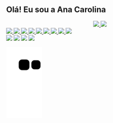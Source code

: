 ## Olá! Eu sou a Ana Carolina
<div align="center">
  <a href="https://github.com/AnaCarolina-QA">
  <img height="180em" src="https://github-readme-stats.vercel.app/api?username=AnaCarolina-QA&show_icons=true&theme=dracula&include_all_commits=true&count_private=true"/>
  <img height="180em" src="https://github-readme-stats.vercel.app/api/top-langs/?username=AnaCarolina-QA&layout=compact&langs_count=7&theme=dracula"/>
</div>
<img height="30" width "40" src="https://cdn.jsdelivr.net/gh/devicons/devicon/icons/html5/html5-original-wordmark.svg" />
<img height="30" width "40" src="https://cdn.jsdelivr.net/gh/devicons/devicon/icons/css3/css3-original-wordmark.svg" />
<img height="30" width "40" src="https://cdn.jsdelivr.net/gh/devicons/devicon/icons/java/java-original-wordmark.svg" />
<img height="30" width "40" src="https://cdn.jsdelivr.net/gh/devicons/devicon/icons/javascript/javascript-original.svg" />
<img height="30" width "40" src="https://cdn.jsdelivr.net/gh/devicons/devicon/icons/vscode/vscode-original-wordmark.svg" />
<img height="30" width "40" src="https://cdn.jsdelivr.net/gh/devicons/devicon/icons/jira/jira-original-wordmark.svg" /> 
<img height="30" width "40" src="https://cdn.jsdelivr.net/gh/devicons/devicon/icons/git/git-original.svg" />
<img height="30" width "40" src="https://cdn.jsdelivr.net/gh/devicons/devicon/icons/github/github-original.svg" />
<img height="30" width "40" src="https://cdn.jsdelivr.net/gh/devicons/devicon/icons/figma/figma-original.svg" />
  <div>
   
   <div>
<a href="https://www.linkedin.com/in/ana-carolina-almeida-de-paulo-0188ab221/" target="_blank"><img src="https://img.shields.io/badge/-LinkedIn-%230077B5?style=for-the-badge&logo=linkedin&logoColor=white" target="_blank"></a> 
    <a href="https://www.youtube.com/watch?v=JpAoXN0DeoI" target="_blank"><img src="https://img.shields.io/badge/YouTube-FF0000?style=for-the-badge&logo=youtube&logoColor=white" target="_blank"></a>
  <a href="https://instagram.com/anacaroolalmeida" target="_blank"><img src="https://img.shields.io/badge/-Instagram-%23E4405F?style=for-the-badge&logo=instagram&logoColor=white" target="_blank"></a>
    <a href = "mailto:qaanacarolina@gmail.com"><img src="https://img.shields.io/badge/-Gmail-%23333?style=for-the-badge&logo=gmail&logoColor=white" target="_blank"></a>
  </div>
  
  ![Snake animation](https://github.com/AnaCarolina-QA/AnaCarolina-QA/blob/output/github-contribution-grid-snake.svg)
